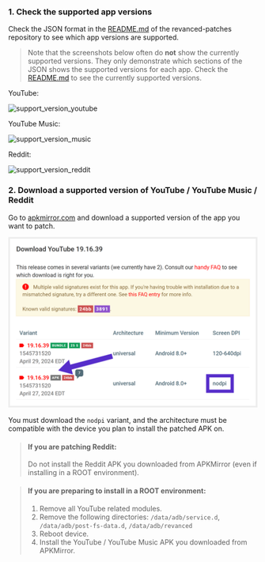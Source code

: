 ### 1. Check the supported app versions

Check the JSON format in the [README.md](https://github.com/inotia00/revanced-patches/tree/revanced-extended#-json-format) of the revanced-patches repository to see which app versions are supported.

> Note that the screenshots below often do **not** show the currently supported versions. They only demonstrate which sections of the JSON shows the supported versions for each app. Check the [README.md](https://github.com/inotia00/revanced-patches/tree/revanced-extended#-json-format) to see the currently supported versions.

YouTube:

![support_version_youtube](https://github.com/inotia00/revanced-documentation/blob/main/images/compatible_packages_youtube.png)


YouTube Music:

![support_version_music](https://github.com/inotia00/revanced-documentation/blob/main/images/compatible_packages_youtube_music.png)


Reddit:

![support_version_reddit](https://github.com/inotia00/revanced-documentation/blob/main/images/compatible_packages_reddit.png)


### 2. Download a supported version of YouTube / YouTube Music / Reddit

Go to [apkmirror.com](https://www.apkmirror.com/) and download a supported version of the app you want to patch.

![APKMIRROR](https://github.com/inotia00/revanced-documentation/blob/main/images/apkmirror_youtube.png)

You must download the `nodpi` variant, and the architecture must be compatible with the device you plan to install the patched APK on.


> #### If you are patching Reddit:
>
> Do not install the Reddit APK you downloaded from APKMirror (even if installing in a ROOT environment).


> #### If you are preparing to install in a **ROOT environment**:
>
> 1. Remove all YouTube related modules.
> 2. Remove the following directories: `/data/adb/service.d`, `/data/adb/post-fs-data.d`, `/data/adb/revanced`
> 3. Reboot device. 
> 4. Install the YouTube / YouTube Music APK you downloaded from APKMirror. 
